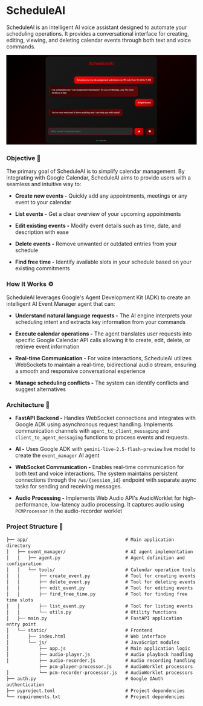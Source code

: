 # ScheduleAI
ScheduleAI is an intelligent AI voice assistant designed to automate your scheduling operations. It provides a conversational interface for creating, editing, viewing, and deleting calendar events through both text and voice commands.

![ScheduleAI Interface](./assests/Screenshot%202025-07-01%20173316.png)

### Objective 🚀
The primary goal of ScheduleAI is to simplify calendar management. By integrating with Google Calendar, ScheduleAI aims to provide users with a seamless and intuitive way to:

- **Create new events -** Quickly add any appointments, meetings or any event to your calendar

- **List events -** Get a clear overview of your upcoming appointments

- **Edit existing events -** Modify event details such as time, date, and description with ease

- **Delete events -** Remove unwanted or outdated entries from your schedule

- **Find free time  -** Identify available slots in your schedule based on your existing commitments

### How It Works ⚙️ 

ScheduleAI leverages Google's Agent Development Kit (ADK) to create an intelligent AI Event Manager agent that can:

- **Understand natural language requests -** The AI engine interprets your scheduling intent and extracts key information from your commands

- **Execute calendar operations -** The agent translates user requests into specific Google Calendar API calls allowing it to create, edit, delete, or retrieve event information

- **Real-time Communication -** For voice interactions, ScheduleAI utilizes WebSockets to maintain a real-time, bidirectional audio stream, ensuring a smooth and responsive conversational experience

- **Manage scheduling conflicts -** The system can identify conflicts and suggest alternatives

### Architecture 🔎

- **FastAPI Backend -** Handles WebSocket connections and integrates with Google ADK using asynchronous request handling. Implements communication channels with `agent_to_client_messaging` and `client_to_agent_messaging` functions to process events and requests.

- **AI -** Uses Google ADK with `gemini-live-2.5-flash-preview` live model to create the `event_manager` AI agent

- **WebSocket Communication -** Enables real-time communication for both text and voice interactions. The system maintains persistent connections through the `/ws/{session_id}` endpoint with separate async tasks for sending and receiving messages.

- **Audio Processing -** Implements Web Audio API's AudioWorklet for high-performance, low-latency audio processing. It captures audio using `PCMProcessor` in the audio-recorder worklet

### Project Structure 📂

```
├── app/                                    # Main application directory
│   ├── event_manager/                      # AI agent implementation
│   │   ├── agent.py                        # Agent definition and configuration
│   │   └── tools/                          # Calendar operation tools
│   │       ├── create_event.py             # Tool for creating events
│   │       ├── delete_event.py             # Tool for deleting events
│   │       ├── edit_event.py               # Tool for editing events
│   │       ├── find_free_time.py           # Tool for finding free time slots
│   │       ├── list_event.py               # Tool for listing events
│   │       └── utils.py                    # Utility functions
│   ├── main.py                             # FastAPI application entry point
│   └── static/                             # Frontend
│       ├── index.html                      # Web interface
│       └── js/                             # JavaScript modules
│           ├── app.js                      # Main application logic
│           ├── audio-player.js             # Audio playback handling
│           ├── audio-recorder.js           # Audio recording handling
            ├── pcm-player-processor.js     # AudioWorklet processors
│           └── pcm-recorder-processor.js   # AudioWorklet processors
├── auth.py                                 # Google OAuth authentication
├── pyproject.toml                          # Project dependencies
└── requirements.txt                        # Project dependencies
```